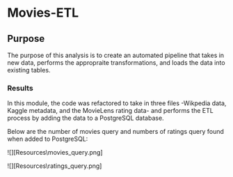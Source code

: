 # Movies-ETL

## Purpose 
The purpose of this analysis is to create an automated pipeline that takes in new data, performs the appropraite transformations, and loads the data into existing tables. 

### Results
In this module, the code was refactored to take in three files -Wikpedia data, Kaggle metadata, and the MovieLens rating data- and performs the ETL process by adding the data to a PostgreSQL database.

Below are the number of movies query and numbers of ratings query found when added to PostgreSQL:

![][Resources\movies_query.png]

![][Resources\ratings_query.png]

